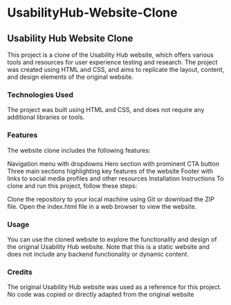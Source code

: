 # UsabilityHub-Website-Clone
 ## Usability Hub Website Clone
This project is a clone of the Usability Hub website, which offers various tools and resources for user experience testing and research. The project was created using HTML and CSS, and aims to replicate the layout, content, and design elements of the original website.

### Technologies Used 
The project was built using HTML and CSS, and does not require any additional libraries or tools.

### Features 
The website clone includes the following features:

Navigation menu with dropdowns
Hero section with prominent CTA button
Three main sections highlighting key features of the website
Footer with links to social media profiles and other resources
Installation Instructions
To clone and run this project, follow these steps:

Clone the repository to your local machine using Git or download the ZIP file.
Open the index.html file in a web browser to view the website.
### Usage
You can use the cloned website to explore the functionality and design of the original Usability Hub website. Note that this is a static website and does not include any backend functionality or dynamic content.

### Credits
The original Usability Hub website was used as a reference for this project. No code was copied or directly adapted from the original website
